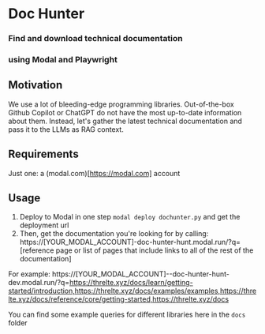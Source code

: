 # Doc Hunter

### Find and download technical documentation

### using Modal and Playwright

## Motivation

We use a lot of bleeding-edge programming libraries. Out-of-the-box Github Copilot or ChatGPT do not have the most up-to-date information about them. Instead, let's gather the latest technical documentation and pass it to the LLMs as RAG context.

## Requirements

Just one: a (modal.com)[https://modal.com] account

## Usage

1. Deploy to Modal in one step `modal deploy dochunter.py` and get the deployment url
2. Then, get the documentation you're looking for by calling: https://[YOUR_MODAL_ACCOUNT]-doc-hunter-hunt.modal.run/?q=[reference page or list of pages that include links to all of the rest of the documentation]

For example: https://[YOUR_MODAL_ACCOUNT]--doc-hunter-hunt-dev.modal.run/?q=https://threlte.xyz/docs/learn/getting-started/introduction,https://threlte.xyz/docs/examples/examples,https://threlte.xyz/docs/reference/core/getting-started,https://threlte.xyz/docs

You can find some example queries for different libraries here in the `docs` folder
